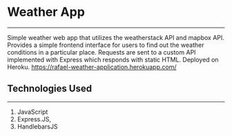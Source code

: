 # Weather App
---

Simple weather web app that utilizes the weatherstack API and mapbox API. Provides a simple frontend interface for users to find out the weather conditions in a particular place. Requests are sent to a custom API implemented with Express which responds with static HTML. Deployed on Heroku. https://rafael-weather-application.herokuapp.com/

## Technologies Used
---
1. JavaScript
2. Express.JS,
3. HandlebarsJS
